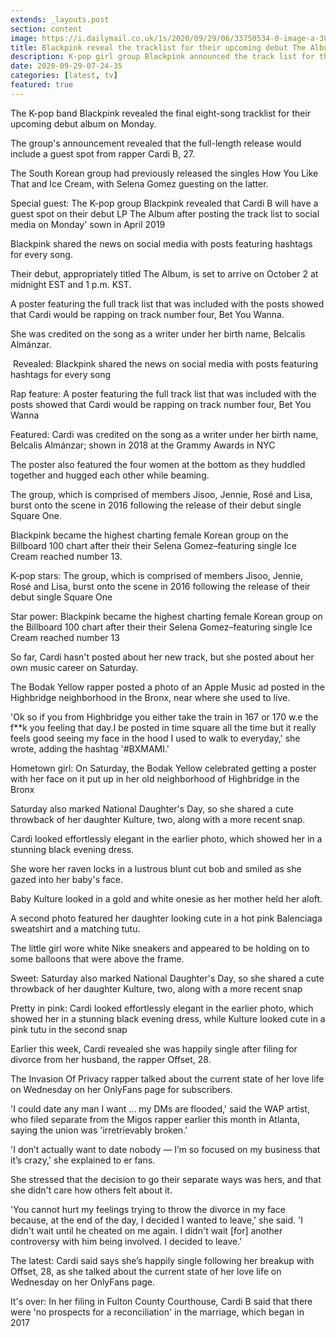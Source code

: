 ```yaml
---
extends: _layouts.post
section: content
image: https://i.dailymail.co.uk/1s/2020/09/29/06/33750534-0-image-a-38_1601357652502.jpg 
title: Blackpink reveal the tracklist for their upcoming debut The Album featuring a Cardi B guest spot 
description: K-pop girl group Blackpink announced the track list for their debut LP, The Album, on Monday. Cardi B will be featured on one track, in addition to Selena Gomez, who already appeared on Ice Cream. 
date: 2020-09-29-07-24-35 
categories: [latest, tv] 
featured: true 
--- 
```

The K-pop band Blackpink revealed the final eight-song tracklist for their upcoming debut album on Monday.

The group's announcement revealed that the full-length release would include a guest spot from rapper Cardi B, 27.

The South Korean group had previously released the singles How You Like That and Ice Cream, with Selena Gomez guesting on the latter.

Special guest: The K-pop group Blackpink revealed that Cardi B will have a guest spot on their debut LP The Album after posting the track list to social media on Monday' sown in April 2019

Blackpink shared the news on social media with posts featuring hashtags for every song.

Their debut, appropriately titled The Album, is set to arrive on October 2 at midnight EST and 1 p.m. KST. 

A poster featuring the full track list that was included with the posts showed that Cardi would be rapping on track number four, Bet You Wanna.

She was credited on the song as a writer under her birth name, Belcalis Almánzar.

 Revealed: Blackpink shared the news on social media with posts featuring hashtags for every song

Rap feature: A poster featuring the full track list that was included with the posts showed that Cardi would be rapping on track number four, Bet You Wanna 

Featured: Cardi was credited on the song as a writer under her birth name, Belcalis Almánzar; shown in 2018 at the Grammy Awards in NYC

The poster also featured the four women at the bottom as they huddled together and hugged each other while beaming.

The group, which is comprised of members Jisoo, Jennie, Rosé and Lisa, burst onto the scene in 2016 following the release of their debut single Square One.

Blackpink became the highest charting female Korean group on the Billboard 100 chart after their their Selena Gomez–featuring single Ice Cream reached number 13.

K-pop stars: The group, which is comprised of members Jisoo, Jennie, Rosé and Lisa, burst onto the scene in 2016 following the release of their debut single Square One

Star power: Blackpink became the highest charting female Korean group on the Billboard 100 chart after their their Selena Gomez–featuring single Ice Cream reached number 13

So far, Cardi hasn't posted about her new track, but she posted about her own music career on Saturday.

The Bodak Yellow rapper posted a photo of an Apple Music ad posted in the Highbridge neighborhood in the Bronx, near where she used to live.

'Ok so if you from Highbridge you either take the train in 167 or 170 w.e the f**k you feeling that day.I be posted in time square all the time but it really feels good seeing my face in the hood I used to walk to everyday,' she wrote, adding the hashtag '#BXMAMI.'

Hometown girl: On Saturday, the Bodak Yellow celebrated getting a poster with her face on it put up in her old neighborhood of Highbridge in the Bronx

Saturday also marked National Daughter's Day, so she shared a cute throwback of her daughter Kulture, two, along with a more recent snap. 

Cardi looked effortlessly elegant in the earlier photo, which showed her in a stunning black evening dress.

She wore her raven locks in a lustrous blunt cut bob and smiled as she gazed into her baby's face.

Baby Kulture looked in a gold and white onesie as her mother held her aloft. 

A second photo featured her daughter looking cute in a hot pink Balenciaga sweatshirt and a matching tutu.

The little girl wore white Nike sneakers and appeared to be holding on to some balloons that were above the frame. 

Sweet: Saturday also marked National Daughter's Day, so she shared a cute throwback of her daughter Kulture, two, along with a more recent snap

Pretty in pink: Cardi looked effortlessly elegant in the earlier photo, which showed her in a stunning black evening dress, while Kulture looked cute in a pink tutu in the second snap

Earlier this week, Cardi revealed she was happily single after filing for divorce from her husband, the rapper Offset, 28.

The Invasion Of Privacy rapper talked about the current state of her love life on Wednesday on her OnlyFans page for subscribers.

'I could date any man I want ... my DMs are flooded,' said the WAP artist, who filed separate from the Migos rapper earlier this month in Atlanta, saying the union was 'irretrievably broken.'

'I don’t actually want to date nobody — I’m so focused on my business that it’s crazy,' she explained to er fans.

She stressed that the decision to go their separate ways was hers, and that she didn't care how others felt about it.

'You cannot hurt my feelings trying to throw the divorce in my face because, at the end of the day, I decided I wanted to leave,' she said. 'I didn't wait until he cheated on me again. I didn't wait [for] another controversy with him being involved. I decided to leave.' 

The latest: Cardi said says she’s happily single following her breakup with Offset, 28, as she talked about the current state of her love life on Wednesday on her OnlyFans page.

It's over: In her filing in Fulton County Courthouse, Cardi B said that there were 'no prospects for a reconciliation' in the marriage, which began in 2017

